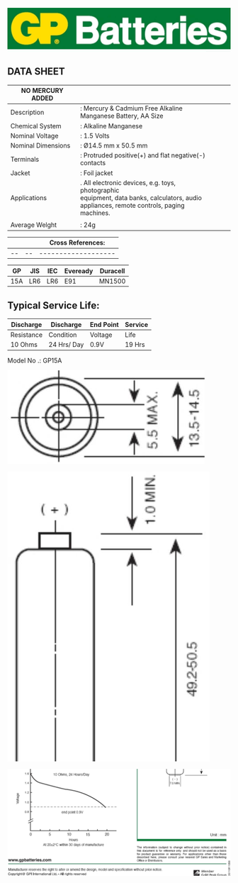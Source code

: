 ![](_page_0_Picture_0.jpeg)

## DATA SHEET

| NO MERCURY ADDED   |                                                                                                                                                 |  |  |  |
|--------------------|-------------------------------------------------------------------------------------------------------------------------------------------------|--|--|--|
| Description        | : Mercury & Cadmium Free Alkaline<br>Manganese Battery, AA Size                                                                                 |  |  |  |
| Chemical System    | : Alkaline Manganese                                                                                                                            |  |  |  |
| Nominal Voltage    | : 1.5 Volts                                                                                                                                     |  |  |  |
| Nominal Dimensions | : Ø14.5 mm x 50.5 mm                                                                                                                            |  |  |  |
| Terminals          | : Protruded positive(+) and flat negative(-)<br>contacts                                                                                        |  |  |  |
| Jacket             | : Foil jacket                                                                                                                                   |  |  |  |
| Applications       | . All electronic devices, e.g. toys, photographic<br>equipment, data banks, calculators, audio<br>appliances, remote controls, paging machines. |  |  |  |
|                    |                                                                                                                                                 |  |  |  |
| Average Welght     | : 24g                                                                                                                                           |  |  |  |

|  |  | Cross References: |
|--|--|-------------------|
|--|--|-------------------|

| GP  | JIS | IEC | Eveready | Duracell |
|-----|-----|-----|----------|----------|
| 15A | LR6 | LR6 | E91      | MN1500   |

## Typical Service Life:

| Discharge  | Discharge   | End Point | Service |
|------------|-------------|-----------|---------|
| Resistance | Condition   | Voltage   | Life    |
| 10 Ohms    | 24 Hrs/ Day | 0.9V      | 19 Hrs  |

Model No .: GP15A

![](_page_0_Figure_8.jpeg)

![](_page_0_Figure_9.jpeg)

![](_page_0_Figure_10.jpeg)